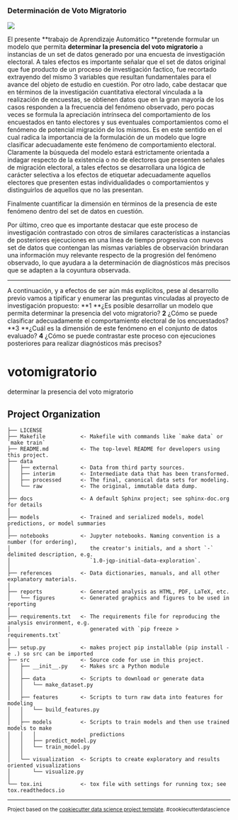 ### Determinación de Voto Migratorio
![](https://cdn-icons-png.flaticon.com/256/3669/3669035.png)

El presente **trabajo de Aprendizaje Automático **pretende formular un modelo que permita **determinar la presencia del voto migratorio** a instancias de un set de datos generado por una encuesta de investigación electoral.
A tales efectos es importante señalar que el set de datos original que fue producto de un proceso de investigación factico, fue recortado extrayendo del mismo 3 variables que resultan fundamentales para el avance del objeto de estudio en cuestión.
Por otro lado, cabe destacar que en términos de la investigación cuantitativa electoral vinculada a la realización de encuestas, se obtienen datos que en la gran mayoría de los casos responden a la frecuencia del fenómeno observado, pero pocas veces se formula la apreciación intrínseca del comportamiento de los encuestados en tanto electores y sus eventuales comportamientos como el fenómeno de potencial migración de los mismos.
Es en este sentido en el cual radica la importancia de la formulación de un modelo que logre clasificar adecuadamente este fenómeno de comportamiento electoral.
Claramente la búsqueda del modelo estará estrictamente orientada a indagar respecto de la existencia o no de electores que presenten señales de migración electoral, a tales efectos se desarrollara una lógica de carácter selectiva a los efectos de etiquetar adecuadamente aquellos electores que presenten estas individualidades o comportamientos y distinguirlos de aquellos que no las presentan.


Finalmente cuantificar la dimensión en términos de la presencia de este fenómeno dentro del set de datos en cuestión.

Por último, creo que es importante destacar que este proceso de investigación contrastado con otros de similares características a instancias de posteriores ejecuciones en una línea de tiempo progresiva con nuevos set de datos que contengan las mismas variables de observación brindaran una información muy relevante respecto de la progresión del fenómeno observado, lo que ayudara a la determinación de diagnósticos más precisos que se adapten a la coyuntura observada.

------------


A continuación, y a efectos de ser aún más explícitos, pese al desarrollo previo vamos a tipificar y enumerar las preguntas vinculadas al proyecto de investigación propuesto: 
**1 **¿Es posible desarrollar un modelo que permita determinar la presencia del voto migratorio?
**2** ¿Cómo se puede clasificar adecuadamente el comportamiento electoral de los encuestados?
**3 **¿Cuál es la dimensión de este fenómeno en el conjunto de datos evaluado?
**4** ¿Cómo se puede contrastar este proceso con ejecuciones posteriores para realizar diagnósticos más precisos?


votomigratorio
==============================

determinar la presencia del voto migratorio

Project Organization
------------

    ├── LICENSE
    ├── Makefile           <- Makefile with commands like `make data` or `make train`
    ├── README.md          <- The top-level README for developers using this project.
    ├── data
    │   ├── external       <- Data from third party sources.
    │   ├── interim        <- Intermediate data that has been transformed.
    │   ├── processed      <- The final, canonical data sets for modeling.
    │   └── raw            <- The original, immutable data dump.
    │
    ├── docs               <- A default Sphinx project; see sphinx-doc.org for details
    │
    ├── models             <- Trained and serialized models, model predictions, or model summaries
    │
    ├── notebooks          <- Jupyter notebooks. Naming convention is a number (for ordering),
    │                         the creator's initials, and a short `-` delimited description, e.g.
    │                         `1.0-jqp-initial-data-exploration`.
    │
    ├── references         <- Data dictionaries, manuals, and all other explanatory materials.
    │
    ├── reports            <- Generated analysis as HTML, PDF, LaTeX, etc.
    │   └── figures        <- Generated graphics and figures to be used in reporting
    │
    ├── requirements.txt   <- The requirements file for reproducing the analysis environment, e.g.
    │                         generated with `pip freeze > requirements.txt`
    │
    ├── setup.py           <- makes project pip installable (pip install -e .) so src can be imported
    ├── src                <- Source code for use in this project.
    │   ├── __init__.py    <- Makes src a Python module
    │   │
    │   ├── data           <- Scripts to download or generate data
    │   │   └── make_dataset.py
    │   │
    │   ├── features       <- Scripts to turn raw data into features for modeling
    │   │   └── build_features.py
    │   │
    │   ├── models         <- Scripts to train models and then use trained models to make
    │   │   │                 predictions
    │   │   ├── predict_model.py
    │   │   └── train_model.py
    │   │
    │   └── visualization  <- Scripts to create exploratory and results oriented visualizations
    │       └── visualize.py
    │
    └── tox.ini            <- tox file with settings for running tox; see tox.readthedocs.io


--------

<p><small>Project based on the <a target="_blank" href="https://drivendata.github.io/cookiecutter-data-science/">cookiecutter data science project template</a>. #cookiecutterdatascience</small></p>
